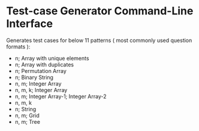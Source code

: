 # Test-case Generator Command-Line Interface                        

Generates test cases for below 11 patterns ( most commonly used question formats ):

- n; Array with unique elements
- n; Array with duplicates
- n; Permutation Array
- n; Binary String
- n, m; Integer Array
- n, m, k; Integer Array
- n, m; Integer Array-1; Integer Array-2
- n, m, k
- n; String
- n, m; Grid
- n, m; Tree


